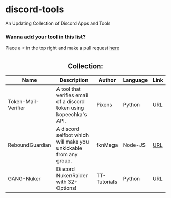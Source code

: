 # discord-tools
An Updating Collection of Discord Apps and Tools

### Wanna add your tool in this list?
Place a ⭐ in the top right and make a pull request [here](https://github.com/fknMega/discord-tools/pulls)


<div align="center">
  
## Collection:

| Name | Description | Author | Language | Link |
| ---- | ----------- | ------- | -------- | ---- |
| Token-Mail-Verifier | A tool that verifies email of a discord token using kopeechka's API. | Pixens | Python | [URL](https://github.com/Pixens/Token-Mail-Verifier)
| ReboundGuardian | A discord selfbot which will make you unkickable from any group. | fknMega | Node-JS | [URL](https://github.com/fknMega/ReboundGuardian)
| GANG-Nuker | Discord Nuker/Raider with 32+ Options! | TT-Tutorials | Python | [URL](https://github.com/TT-Tutorials/GANG-Nuker)



</div>
